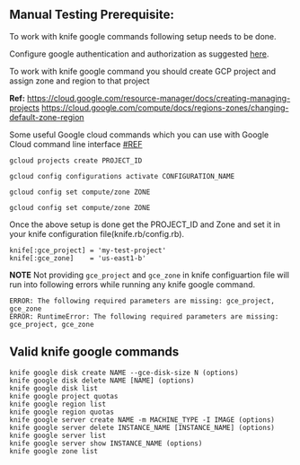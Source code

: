 ## Manual Testing Prerequisite:

To work with knife google commands following setup needs to be done.

Configure google authentication and authorization as suggested [here](https://github.com/chef/knife-google#authentication-and-authorization).

To work with knife google command you should create GCP project and assign zone and region to that project

**Ref:** https://cloud.google.com/resource-manager/docs/creating-managing-projects
https://cloud.google.com/compute/docs/regions-zones/changing-default-zone-region

Some useful Google cloud commands which you can use with Google Cloud command line interface [#REF](https://cloud.google.com/compute/docs/gcloud-compute/#set_default_zone_and_region_in_your_local_client)

``` gcloud projects create PROJECT_ID ```

``` gcloud config configurations activate CONFIGURATION_NAME ```

``` gcloud config set compute/zone ZONE ```

``` gcloud config set compute/zone ZONE ```

Once the above setup is done get the PROJECT_ID and Zone and set it in your knife configuration file(knife.rb/config.rb).
```
knife[:gce_project] = 'my-test-project'
knife[:gce_zone]    = 'us-east1-b'
```
**NOTE** Not providing `gce_project` and `gce_zone` in knife configuartion file will run into following errors while running any knife google command.

```
ERROR: The following required parameters are missing: gce_project, gce_zone
ERROR: RuntimeError: The following required parameters are missing: gce_project, gce_zone
```

## Valid knife google commands

```
knife google disk create NAME --gce-disk-size N (options)
knife google disk delete NAME [NAME] (options)
knife google disk list
knife google project quotas
knife google region list
knife google region quotas
knife google server create NAME -m MACHINE_TYPE -I IMAGE (options)
knife google server delete INSTANCE_NAME [INSTANCE_NAME] (options)
knife google server list
knife google server show INSTANCE_NAME (options)
knife google zone list
```